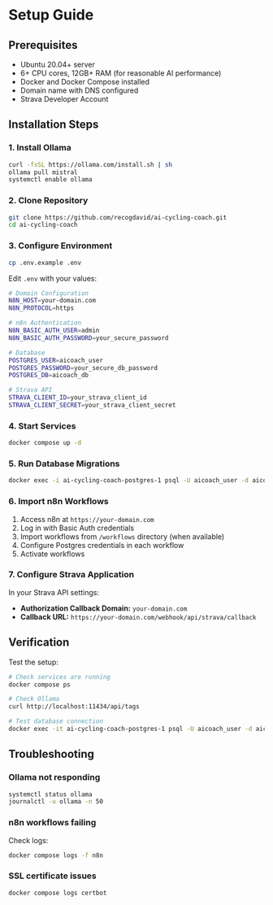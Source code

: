 # Setup Guide

## Prerequisites

- Ubuntu 20.04+ server
- 6+ CPU cores, 12GB+ RAM (for reasonable AI performance)
- Docker and Docker Compose installed
- Domain name with DNS configured
- Strava Developer Account

## Installation Steps

### 1. Install Ollama
```bash
curl -fsSL https://ollama.com/install.sh | sh
ollama pull mistral
systemctl enable ollama
```

### 2. Clone Repository
```bash
git clone https://github.com/recogdavid/ai-cycling-coach.git
cd ai-cycling-coach
```

### 3. Configure Environment
```bash
cp .env.example .env
```

Edit `.env` with your values:
```bash
# Domain Configuration
N8N_HOST=your-domain.com
N8N_PROTOCOL=https

# n8n Authentication
N8N_BASIC_AUTH_USER=admin
N8N_BASIC_AUTH_PASSWORD=your_secure_password

# Database
POSTGRES_USER=aicoach_user
POSTGRES_PASSWORD=your_secure_db_password
POSTGRES_DB=aicoach_db

# Strava API
STRAVA_CLIENT_ID=your_strava_client_id
STRAVA_CLIENT_SECRET=your_strava_client_secret
```

### 4. Start Services
```bash
docker compose up -d
```

### 5. Run Database Migrations
```bash
docker exec -i ai-cycling-coach-postgres-1 psql -U aicoach_user -d aicoach_db < migrations/002_add_training_plans.sql
```

### 6. Import n8n Workflows

1. Access n8n at `https://your-domain.com`
2. Log in with Basic Auth credentials
3. Import workflows from `/workflows` directory (when available)
4. Configure Postgres credentials in each workflow
5. Activate workflows

### 7. Configure Strava Application

In your Strava API settings:
- **Authorization Callback Domain:** `your-domain.com`
- **Callback URL:** `https://your-domain.com/webhook/api/strava/callback`

## Verification

Test the setup:
```bash
# Check services are running
docker compose ps

# Check Ollama
curl http://localhost:11434/api/tags

# Test database connection
docker exec -it ai-cycling-coach-postgres-1 psql -U aicoach_user -d aicoach_db -c "SELECT version();"
```

## Troubleshooting

### Ollama not responding
```bash
systemctl status ollama
journalctl -u ollama -n 50
```

### n8n workflows failing
Check logs:
```bash
docker compose logs -f n8n
```

### SSL certificate issues
```bash
docker compose logs certbot
```
